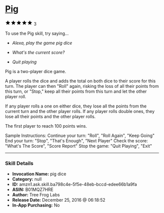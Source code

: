 # [Pig](http://alexa.amazon.com/#skills/amzn1.ask.skill.ba798c4e-5f5e-48eb-bccd-edee66b1a9fa)
![5 stars](../../images/ic_star_black_18dp_1x.png)![5 stars](../../images/ic_star_black_18dp_1x.png)![5 stars](../../images/ic_star_black_18dp_1x.png)![5 stars](../../images/ic_star_black_18dp_1x.png)![5 stars](../../images/ic_star_black_18dp_1x.png) 3

To use the Pig skill, try saying...

* *Alexa, play the game pig dice*

* *What's the current score?*

* *Quit playing*

Pig is a two-player dice game.

A player rolls the dice and adds the total on both dice to their score for this turn. The player can then "Roll" again, risking the loss of all their points from this turn, or "Stop," keep all their points from this turn and let the other player roll.

If any player rolls a one on either dice, they lose all the points from the current turn and the other player rolls. If any player rolls double ones, they lose all their points and the other player rolls.

The first player to reach 100 points wins.

Sample Instructions:
Continue your turn: "Roll", "Roll Again", "Keep Going"
End your turn: "Stop", "That's Enough", "Next Player"
Check the score: "What's The Score", "Score Report"
Stop the game: "Quit Playing", "Exit"

***

### Skill Details

* **Invocation Name:** pig dice
* **Category:** null
* **ID:** amzn1.ask.skill.ba798c4e-5f5e-48eb-bccd-edee66b1a9fa
* **ASIN:** B01MQZ7HRE
* **Author:** Tree Frog Labs
* **Release Date:** December 25, 2016 @ 06:18:52
* **In-App Purchasing:** No
